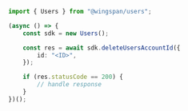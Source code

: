 <!-- Start SDK Example Usage -->
```typescript
import { Users } from "@wingspan/users";

(async () => {
    const sdk = new Users();

    const res = await sdk.deleteUsersAccountId({
        id: "<ID>",
    });

    if (res.statusCode == 200) {
        // handle response
    }
})();

```
<!-- End SDK Example Usage -->
